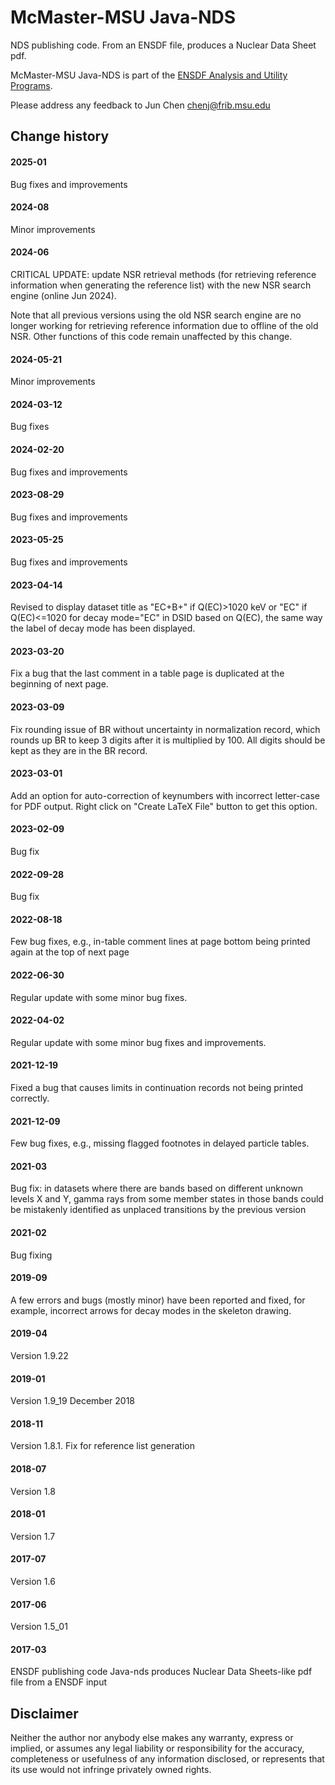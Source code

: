 # McMaster-MSU Java-NDS 
NDS publishing code. From an ENSDF file, produces a Nuclear Data Sheet pdf. 

McMaster-MSU Java-NDS is part of the [ENSDF Analysis and Utility Programs](https://nds.iaea.org/public/ensdf_pgm/).

Please address any feedback to Jun Chen chenj@frib.msu.edu

## Change history

#### 2025-01
Bug fixes and improvements

#### 2024-08
Minor improvements

#### 2024-06
CRITICAL UPDATE:
update NSR retrieval methods (for retrieving reference information when generating the reference list) with the new NSR search engine (online Jun 2024). 

Note that all previous versions using the old NSR search engine are no longer working for retrieving reference information due to offline of the old NSR. Other functions of this code remain unaffected by this change.

#### 2024-05-21
Minor improvements

#### 2024-03-12
Bug fixes

#### 2024-02-20
Bug fixes and improvements

#### 2023-08-29
Bug fixes and improvements

#### 2023-05-25
Bug fixes and improvements

#### 2023-04-14
Revised to display dataset title as "EC+B+" if Q(EC)>1020 keV or 
"EC" if Q(EC)<=1020 for decay mode="EC" in DSID based on Q(EC), the
same way the label of decay mode has been displayed.

#### 2023-03-20
Fix a bug that the last comment in a table page is duplicated at the beginning of next page. 

#### 2023-03-09
Fix rounding issue of BR without uncertainty in normalization record, which rounds up BR to keep 3 digits after it is multiplied by 100.
All digits should be kept as they are in the BR record.

#### 2023-03-01
Add an option for auto-correction of keynumbers with incorrect letter-case for PDF output.
Right click on "Create LaTeX File" button to get this option.

#### 2023-02-09
Bug fix

#### 2022-09-28
Bug fix

#### 2022-08-18
Few bug fixes, e.g., in-table comment lines at page bottom being printed again at the top of next page

#### 2022-06-30
Regular update with some minor bug fixes.

#### 2022-04-02
Regular update with some minor bug fixes and improvements.

#### 2021-12-19
Fixed a bug that causes limits in continuation records not being printed correctly.

#### 2021-12-09
Few bug fixes, e.g., missing flagged footnotes in delayed particle tables.

#### 2021-03
Bug fix: in datasets where there are bands based on different unknown levels X and Y, gamma rays from some member states in those bands could be mistakenly identified as unplaced transitions by the previous version

#### 2021-02 
Bug fixing

#### 2019-09
A few errors and bugs (mostly minor) have been reported and fixed, for example, incorrect arrows for decay modes in the skeleton drawing.

#### 2019-04
Version 1.9.22

#### 2019-01 
Version 1.9_19 December 2018

#### 2018-11 
Version 1.8.1. Fix for reference list generation

#### 2018-07
Version 1.8

#### 2018-01
Version 1.7

#### 2017-07
Version 1.6

#### 2017-06 
Version 1.5_01

#### 2017-03 
ENSDF publishing code
Java-nds produces Nuclear Data Sheets-like pdf file from a ENSDF input

## Disclaimer

Neither the author nor anybody else makes any warranty, express or implied, or assumes any legal liability or responsibility for the accuracy, completeness or usefulness of any information disclosed, or represents that its use would not infringe privately owned rights.
